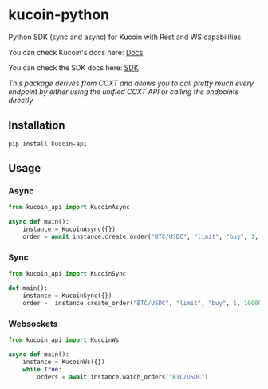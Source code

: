 # kucoin-python
Python SDK (sync and async) for Kucoin with Rest and WS capabilities.

You can check Kucoin's docs here: [Docs](https://ccxt.com)


You can check the SDK docs here: [SDK](https://docs.ccxt.com/#/exchanges/kucoin)

*This package derives from CCXT and allows you to call pretty much every endpoint by either using the unified CCXT API or calling the endpoints directly*

## Installation

```
pip install kucoin-api
```

## Usage

### Async

```Python
from kucoin_api import KucoinAsync

async def main():
    instance = KucoinAsync({})
    order = await instance.create_order("BTC/USDC", "limit", "buy", 1, 100000)
```

### Sync

```Python
from kucoin_api import KucoinSync

def main():
    instance = KucoinSync({})
    order =  instance.create_order("BTC/USDC", "limit", "buy", 1, 100000)
```

### Websockets

```Python
from kucoin_api import KucoinWs

async def main():
    instance = KucoinWs({})
    while True:
        orders = await instance.watch_orders("BTC/USDC")
```

